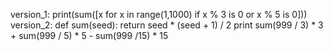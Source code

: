 version_1:
	print(sum([x for x in range(1,1000) if x % 3 is 0 or x % 5 is 0]))
version_2:
	def sum(seed):
		return seed * (seed + 1) / 2
	print sum(999 / 3) * 3 + sum(999 / 5) * 5 - sum(999 /15) * 15
